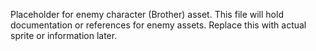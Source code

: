 Placeholder for enemy character (Brother) asset. This file will hold documentation or references for enemy assets. Replace this with actual sprite or information later.
